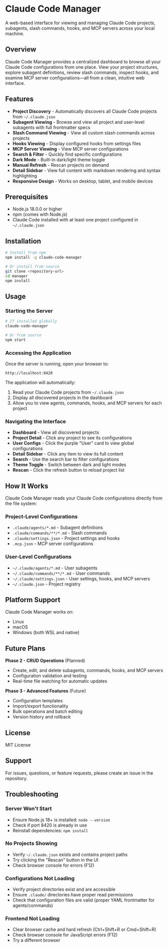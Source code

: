 # Claude Code Manager

A web-based interface for viewing and managing Claude Code projects, subagents, slash commands, hooks, and MCP servers across your local machine.

## Overview

Claude Code Manager provides a centralized dashboard to browse all your Claude Code configurations from one place. View your project structures, explore subagent definitions, review slash commands, inspect hooks, and examine MCP server configurations—all from a clean, intuitive web interface.

## Features

- **Project Discovery** - Automatically discovers all Claude Code projects from `~/.claude.json`
- **Subagent Viewing** - Browse and view all project and user-level subagents with full frontmatter specs
- **Slash Command Viewing** - View all custom slash commands across projects
- **Hooks Viewing** - Display configured hooks from settings files
- **MCP Server Viewing** - View MCP server configurations
- **Search & Filter** - Quickly find specific configurations
- **Dark Mode** - Built-in dark/light theme toggle
- **Manual Refresh** - Rescan projects on demand
- **Detail Sidebar** - View full content with markdown rendering and syntax highlighting
- **Responsive Design** - Works on desktop, tablet, and mobile devices

## Prerequisites

- Node.js 18.0.0 or higher
- npm (comes with Node.js)
- Claude Code installed with at least one project configured in `~/.claude.json`

## Installation

```bash
# Install from npm
npm install -g claude-code-manager

# Or install from source
git clone <repository-url>
cd manager
npm install
```

## Usage

### Starting the Server

```bash
# If installed globally
claude-code-manager

# Or from source
npm start
```

### Accessing the Application

Once the server is running, open your browser to:
```
http://localhost:8420
```

The application will automatically:
1. Read your Claude Code projects from `~/.claude.json`
2. Display all discovered projects in the dashboard
3. Allow you to view agents, commands, hooks, and MCP servers for each project

### Navigating the Interface

- **Dashboard** - View all discovered projects
- **Project Detail** - Click any project to see its configurations
- **User Configs** - Click the purple "User" card to view global configurations
- **Detail Sidebar** - Click any item to view its full content
- **Search** - Use the search bar to filter configurations
- **Theme Toggle** - Switch between dark and light modes
- **Rescan** - Click the refresh button to reload project list

## How It Works

Claude Code Manager reads your Claude Code configurations directly from the file system:

### Project-Level Configurations
- `.claude/agents/*.md` - Subagent definitions
- `.claude/commands/**/*.md` - Slash commands
- `.claude/settings.json` - Project settings and hooks
- `.mcp.json` - MCP server configurations

### User-Level Configurations
- `~/.claude/agents/*.md` - User subagents
- `~/.claude/commands/**/*.md` - User commands
- `~/.claude/settings.json` - User settings, hooks, and MCP servers
- `~/.claude.json` - Project registry

## Platform Support

Claude Code Manager works on:
- Linux
- macOS
- Windows (both WSL and native)

## Future Plans

**Phase 2 - CRUD Operations** (Planned)
- Create, edit, and delete subagents, commands, hooks, and MCP servers
- Configuration validation and testing
- Real-time file watching for automatic updates

**Phase 3 - Advanced Features** (Future)
- Configuration templates
- Import/export functionality
- Bulk operations and batch editing
- Version history and rollback

## License

MIT License

## Support

For issues, questions, or feature requests, please create an issue in the repository.

## Troubleshooting

### Server Won't Start
- Ensure Node.js 18+ is installed: `node --version`
- Check if port 8420 is already in use
- Reinstall dependencies: `npm install`

### No Projects Showing
- Verify `~/.claude.json` exists and contains project paths
- Try clicking the "Rescan" button in the UI
- Check browser console for errors (F12)

### Configurations Not Loading
- Verify project directories exist and are accessible
- Ensure `.claude/` directories have proper read permissions
- Check that configuration files are valid (proper YAML frontmatter for agents/commands)

### Frontend Not Loading
- Clear browser cache and hard refresh (Ctrl+Shift+R or Cmd+Shift+R)
- Check browser console for JavaScript errors (F12)
- Try a different browser
